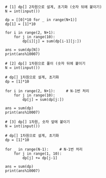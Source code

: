     # [1] dp[] 2차원으로 설계, 초기화 (숫자 뒤에 붙이기)    
    N = int(input())

    dp = [[0]*10 for _ in range(N+1)]
    dp[1] = [1]*10

    for i in range(2, N+1):
        for j in range(10):
            dp[i][j] = sum(dp[i-1][j:])

    ans = sum(dp[N])
    print(ans%10007)

    # [2] dp[] 1차원으로 풀이 (숫자 뒤에 붙이기
    N = int(input())

    # dp[] 1차원으로 설계, 초기화
    dp = [1]*10

    for i in range(2, N+1):     # N-1번 처리
        for j in range(10):
            dp[j] = sum(dp[j:])

    ans = sum(dp)
    print(ans%10007)

    # [3] dp[] 1차원, 숫자 앞에 붙이기
    N = int(input())

    # dp[] 1차원으로 설계, 초기화
    dp = [1]*10

    for _ in range(N-1):     # N-1번 처리
        for j in range(1, 10):
            dp[j] += dp[j-1]

    ans = sum(dp)
    print(ans%10007)
